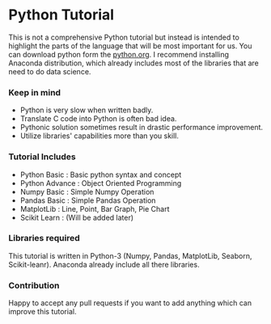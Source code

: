 # Python Tutorial
This is not a comprehensive Python tutorial but instead is intended to highlight the parts of the language that will be most important for us. You can download python form the [python.org](https://docs.python.org/3/library/index.html). I recommend installing Anaconda distribution, which already includes most of the libraries that are need to do data science.

### Keep in mind
 * Python is very slow when written badly.
 * Translate C code into Python is often bad idea.
 * Pythonic solution sometimes result in drastic performance improvement.
 * Utilize libraries' capabilities more than you skill.

### Tutorial Includes
 * Python Basic : Basic python syntax and concept
 * Python Advance : Object Oriented Programming
 * Numpy Basic : Simple Numpy Operation
 * Pandas Basic : Simple Pandas Operation
 * MatplotLib : Line, Point, Bar Graph, Pie Chart
 * Scikit Learn : (Will be added later)

### Libraries required
This tutorial is written in Python-3 (Numpy, Pandas, MatplotLib, Seaborn, Scikit-leanr). Anaconda already include all there libraries.

### Contribution
Happy to accept any pull requests if you want to add anything which can improve this tutorial.
